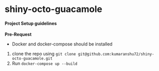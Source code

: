<h1>shiny-octo-guacamole</h1>
<h4> Project Setup guidelines </h4>
<b>Pre-Request</b>
<ul>
<li>
Docker and docker-compose should be installed
</li>
</ul>
<ol>
<li>clone the repo using <code>git clone git@github.com:kumaranshu72/shiny-octo-guacamole.git</code></li>
<li>Run <code>docker-compose up --build</code>
</ol>